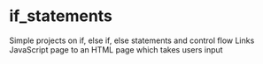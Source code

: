 # if_statements
Simple projects on if, else if, else statements and control flow
Links JavaScript page to an HTML page which takes users input
